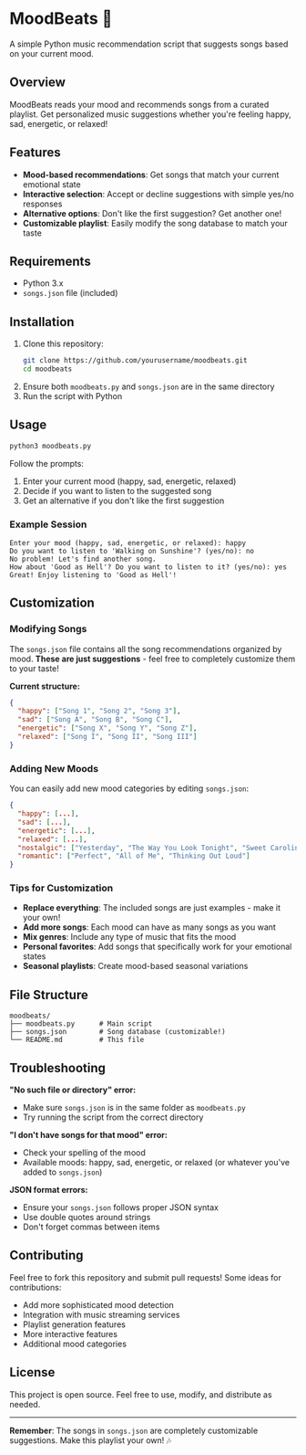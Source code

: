 # MoodBeats 🎵

A simple Python music recommendation script that suggests songs based on your current mood.

## Overview

MoodBeats reads your mood and recommends songs from a curated playlist. Get personalized music suggestions whether you're feeling happy, sad, energetic, or relaxed!

## Features

- **Mood-based recommendations**: Get songs that match your current emotional state
- **Interactive selection**: Accept or decline suggestions with simple yes/no responses
- **Alternative options**: Don't like the first suggestion? Get another one!
- **Customizable playlist**: Easily modify the song database to match your taste

## Requirements

- Python 3.x
- `songs.json` file (included)

## Installation

1. Clone this repository:
   ```bash
   git clone https://github.com/yourusername/moodbeats.git
   cd moodbeats
   ```
2. Ensure both `moodbeats.py` and `songs.json` are in the same directory
3. Run the script with Python

## Usage

```bash
python3 moodbeats.py
```

Follow the prompts:
1. Enter your current mood (happy, sad, energetic, relaxed)
2. Decide if you want to listen to the suggested song
3. Get an alternative if you don't like the first suggestion

### Example Session

```
Enter your mood (happy, sad, energetic, or relaxed): happy
Do you want to listen to 'Walking on Sunshine'? (yes/no): no
No problem! Let's find another song.
How about 'Good as Hell'? Do you want to listen to it? (yes/no): yes
Great! Enjoy listening to 'Good as Hell'!
```

## Customization

### Modifying Songs

The `songs.json` file contains all the song recommendations organized by mood. **These are just suggestions** - feel free to completely customize them to your taste!

**Current structure:**
```json
{
  "happy": ["Song 1", "Song 2", "Song 3"],
  "sad": ["Song A", "Song B", "Song C"],
  "energetic": ["Song X", "Song Y", "Song Z"],
  "relaxed": ["Song I", "Song II", "Song III"]
}
```

### Adding New Moods

You can easily add new mood categories by editing `songs.json`:

```json
{
  "happy": [...],
  "sad": [...],
  "energetic": [...],
  "relaxed": [...],
  "nostalgic": ["Yesterday", "The Way You Look Tonight", "Sweet Caroline"],
  "romantic": ["Perfect", "All of Me", "Thinking Out Loud"]
}
```

### Tips for Customization

- **Replace everything**: The included songs are just examples - make it your own!
- **Add more songs**: Each mood can have as many songs as you want
- **Mix genres**: Include any type of music that fits the mood
- **Personal favorites**: Add songs that specifically work for your emotional states
- **Seasonal playlists**: Create mood-based seasonal variations

## File Structure

```
moodbeats/
├── moodbeats.py      # Main script
├── songs.json        # Song database (customizable!)
└── README.md         # This file
```

## Troubleshooting

**"No such file or directory" error:**
- Make sure `songs.json` is in the same folder as `moodbeats.py`
- Try running the script from the correct directory

**"I don't have songs for that mood" error:**
- Check your spelling of the mood
- Available moods: happy, sad, energetic, or relaxed (or whatever you've added to `songs.json`)

**JSON format errors:**
- Ensure your `songs.json` follows proper JSON syntax
- Use double quotes around strings
- Don't forget commas between items

## Contributing

Feel free to fork this repository and submit pull requests! Some ideas for contributions:
- Add more sophisticated mood detection
- Integration with music streaming services
- Playlist generation features
- More interactive features
- Additional mood categories

## License

This project is open source. Feel free to use, modify, and distribute as needed.

---

**Remember**: The songs in `songs.json` are completely customizable suggestions. Make this playlist your own! 🎶
